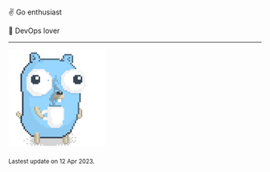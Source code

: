 :v: Go enthusiast

:muscle: DevOps lover

---

![Image alt text](/images/gopher_with_coffee.gif)


<sub>Lastest update on 12 Apr 2023.</sub>
